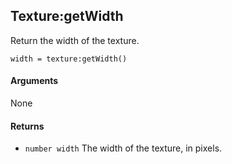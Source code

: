 <!--
category: reference
-->

Texture:getWidth
---

Return the width of the texture.

    width = texture:getWidth()

#### Arguments

None

#### Returns

- `number width` The width of the texture, in pixels.
